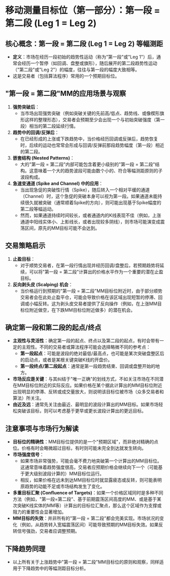 # 移动测量目标位（第一部分）：第一段 = 第二段 (Leg 1 = Leg 2)


## 核心概念：第一段 = 第二段 (Leg 1 = Leg 2) 等幅测距

-   **定义**：市场在经历一段初始的趋势性运动（称为"第一段"或"Leg 1"）后，通常会经历一个暂停（如回调、盘整或旗形），随后展开的第二段趋势性运动（"第二段"或"Leg 2"）的幅度，往往与第一段的幅度大致相等。
-   这是交易者（包括算法程序）常用的一个预期目标位。

## "第一段 = 第二段"MM的应用场景与观察

1.  **强势突破后**：
    -   当市场出现强势突破（例如突破关键的先前高/低点、趋势线、或像楔形旗形这样的整理形态），交易者会预期至少会出现一个与初始突破强度（第一段）相当的第二段延续行情。
2.  **趋势中的回调/反弹后**：
    -   在已经形成的上涨或下跌趋势中，当价格经历回调或反弹后，趋势恢复时，后续的运动也常常会形成与回调/反弹前那段趋势幅度（第一段）相近的第二段。
3.  **嵌套结构 (Nested Patterns)**：
    -   大的"第一段 = 第二段"内部可能包含着更小级别的"第一段 = 第二段"结构。这意味着一个大的趋势波段可能由数个小的、符合等幅测距原则的子波段构成。
4.  **急速变通道 (Spike and Channel) 中的应用**：
    -   当出现急促的突破性行情（Spike），随后转入一个相对平缓的通道（Channel）时，这个急促的突破本身可以视为第一段。如果通道未能持续很久就被突破（通常顺着Spike的方向），则可能出现基于Spike幅度的第二段等幅运动。
    -   然而，如果通道持续时间较长，或者通道内的K线表现不佳（例如，上涨通道中阳线实体小、上影线长，或者出现较多阴线），则市场可能演变成震荡区间，原先的MM目标可能不会达到。

## 交易策略启示

1.  **止盈目标**：
    -   对于顺势交易者，在第一段行情出现并经历回调/盘整后，若预期趋势将延续，可以将"第一段 = 第二段"计算出的价格水平作为一个重要的潜在止盈目标。
2.  **反向剥头皮 (Scalping) 机会**：
    -   当价格运行到预期的"第一段 = 第二段"MM目标位附近时，由于部分顺势交易者会在此处止盈平仓，可能会导致价格在该区域出现短暂的停滞、回调或小幅反转。这为剥头皮交易者提供了反向操作（例如，在上涨MM目标位附近做空，在下跌MM目标位附近做多）的潜在机会。

## 确定第一段和第二段的起点/终点

-   **主观性与灵活性**：确定第一段的起点、终点以及第二段的起点，有时会带有一定的主观性。不同的交易者或算法程序可能会选择略微不同的参考点：
    -   **第一段起点**：可能是波段的绝对最低/最高点，也可能是某次突破盘整区后的启动点，或者是某根关键突破K线的开盘价。
    -   **第一段终点/第二段起点**：通常是第一段趋势结束、回调或盘整开始的地方。
-   **市场反应是关键**：与其纠结于"唯一正确"的划线方式，不如关注市场在不同潜在MM目标位附近的实际反应。如果价格在某个据此计算出的MM目标位附近出现明显的停滞、反转或成交量放大，则说明该目标位被市场（众多交易者和算法）所关注。
-   **由近及远**：通常先关注由最近、最明显的波段计算出的MM目标。如果市场轻松突破该目标，则可以考虑基于更早或更长波段计算出的更远目标。

## 注意事项与市场行为解读

-   **目标位的精确性**：MM目标位提供的是一个"预期区域"，而非绝对精确的点位。价格有时会略微超过目标，有时则可能未完全到达就发生转向。
-   **市场强度信号**：
    -   如果市场非常强势，可能会毫不费力地突破第一个计算出的MM目标位。这通常意味着趋势强度很高，交易者应预期价格会继续向下一个（可能基于更大级别波段计算的）MM目标位运行。
    -   相反，如果价格在远未到达MM目标位时就显露疲态或反转，则可能表明原趋势的动能不足或市场结构发生了变化。
-   **多重目标汇聚 (Confluence of Targets)**：如果一个价格区域同时是多种不同方法（例如，"第一段=第二段"、基于前期震荡区间高度的MM、或是基于某次突破K线实体的MM等）计算出的目标位汇聚点，那么这个区域作为支撑或阻力的重要性会显著增加。
-   **MM目标的失效**：并非所有的"第一段 = 第二段"都会完美实现。市场状况的变化（例如，从趋势转入宽幅震荡区间）可能导致预期的MM目标失效。如果反转信号强劲，交易者应调整预期。

## 下降趋势同理

-   以上所有关于上涨趋势中"第一段 = 第二段"MM目标位的原则和观察，同样适用于下降趋势中的等幅测距目标分析。 